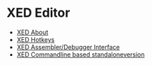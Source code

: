 # XED Editor


- [XED About](./xedabout.md)
- [XED Hotkeys](./xedhotkeys.md)
- [XED Assembler/Debugger Interface](./xedassemblerdebuggerinterface.md)
- [XED Commandline based standaloneversion](./xedcommandlinebasedstandaloneversion.md)



